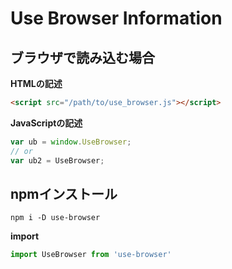 # Use Browser Information

## ブラウザで読み込む場合

**HTMLの記述**
```html
<script src="/path/to/use_browser.js"></script>
```

**JavaScriptの記述**
```javascript
var ub = window.UseBrowser;
// or
var ub2 = UseBrowser;
```

## npmインストール

```
npm i -D use-browser
```

**import**
```javascript
import UseBrowser from 'use-browser'
```


